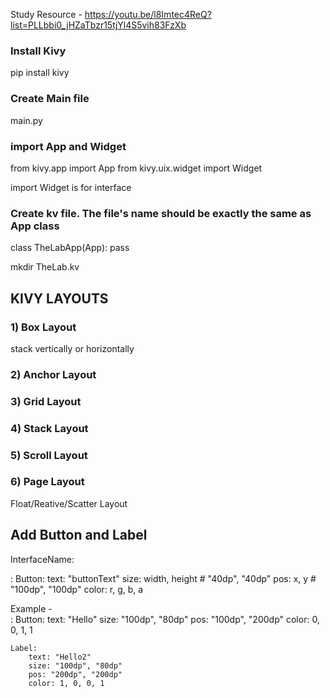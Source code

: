 Study Resource - https://youtu.be/l8Imtec4ReQ?list=PLLbbi0_jHZaTbzr15tjYl4S5vih83FzXb 

### Install Kivy 
pip install kivy


### Create Main file
main.py 

### import App and Widget 
from kivy.app import App
from kivy.uix.widget import Widget

import Widget is for interface

### Create kv file. The file's name should be exactly the same as App class
class TheLabApp(App):
    pass

mkdir TheLab.kv


## KIVY LAYOUTS

### 1) Box Layout 
stack vertically or horizontally

### 2) Anchor Layout


### 3) Grid Layout


### 4) Stack Layout


### 5) Scroll Layout


### 6) Page Layout


Float/Reative/Scatter Layout

## Add Button and Label 
InterfaceName:

<InterfaceName>:
    Button:
        text: "buttonText"
        size: width, height  # "40dp", "40dp"
        pos: x, y  # "100dp", "100dp"
        color: r, g, b, a 

Example -        
<MainWidget>:
    Button:
        text: "Hello"
        size: "100dp", "80dp"
        pos: "100dp", "200dp"
        color: 0, 0, 1, 1

    Label:
        text: "Hello2"
        size: "100dp", "80dp"
        pos: "200dp", "200dp"
        color: 1, 0, 0, 1

